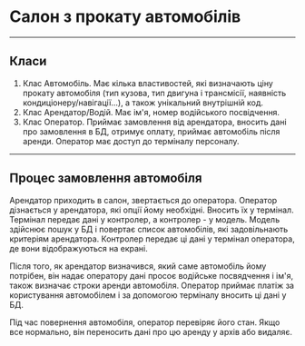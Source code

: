 # Салон з прокату автомобілів
----

## Класи

1. Клас Автомобіль. Має кілька властивостей, які визначають ціну прокату автомобіля (тип кузова, тип двигуна і трансмісії, наявність кондиціонеру/навігації...), а також унікальний внутрішній код.
2. Клас Арендатор/Водій. Має ім'я, номер водійського посвідчення.
3. Клас Оператор. Приймає замовлення від арендатора, вносить дані про замовлення в БД, отримує оплату, приймає автомобіль після аренди. Оператор має доступ до терміналу персоналу.

----

## Процес замовлення автомобіля

Арендатор приходить в салон, звертається до оператора. Оператор дізнається у арендатора, які опції йому необхідні. Вносить їх у термінал. Термінал передає дані у контролер, а контролер - у модель. Модель здійснює пошук у БД і повертає список автомобілів, які задовільнають критеріям арендатора. Контролер передає ці дані у термінал оператора, де вони відображуються на екрані. 

Після того, як арендатор визначився, який саме автомобіль йому потрібен, він надає оператору дані просоє водійське посвядчення і ім'я, також визначає строки аренди автомобіля. Оператор приймає платіж за користування автомобілем і за допомогою терміналу вносить ці дані у БД.

Під час повернення автомобіля, оператор перевіряє його стан. Якщо все нормально, він переносить дані про цю аренду у архів або видаляє.
